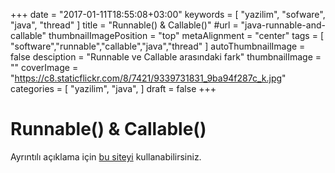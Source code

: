 +++
date = "2017-01-11T18:55:08+03:00"
keywords = [
  "yazilim",
  "sofware",
  "java",
  "thread"
]
title = "Runnable() & Callable()"
#url = "java-runnable-and-callable"
thumbnailImagePosition = "top"
metaAlignment = "center"
tags = [
  "software","runnable","callable","java","thread"
]
autoThumbnailImage = false
desciption = "Runnable ve Callable arasındaki fark"
thumbnailImage = ""
coverImage = "https://c8.staticflickr.com/8/7421/9339731831_9ba94f287c_k.jpg"
categories = [
  "yazilim",
  "java",
]
draft = false
+++


# Runnable() & Callable()

Ayrıntılı açıklama için [bu siteyi](http://www.java67.com/2013/01/difference-between-callable-and-runnable-java.html) kullanabilirsiniz.


